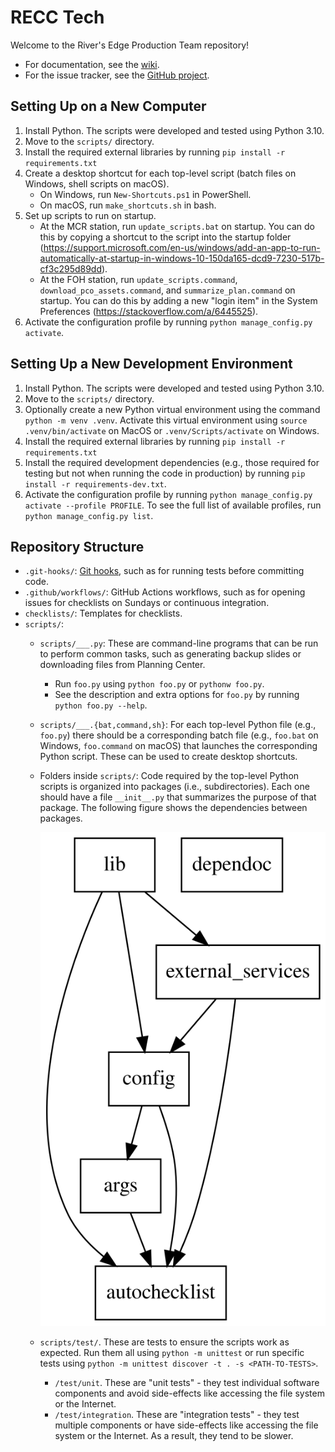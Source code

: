 # RECC Tech

Welcome to the River's Edge Production Team repository!

- For documentation, see the [wiki](https://github.com/recc-tech/tech/wiki).
- For the issue tracker, see the [GitHub project](https://github.com/users/recc-tech/projects/1).

## Setting Up on a New Computer

1. Install Python. The scripts were developed and tested using Python 3.10.
2. Move to the `scripts/` directory.
3. Install the required external libraries by running `pip install -r requirements.txt`
4. Create a desktop shortcut for each top-level script (batch files on Windows, shell scripts on macOS).
	- On Windows, run `New-Shortcuts.ps1` in PowerShell.
	- On macOS, run `make_shortcuts.sh` in bash.
5. Set up scripts to run on startup.
	- At the MCR station, run `update_scripts.bat` on startup. You can do this by copying a shortcut to the script into the startup folder (https://support.microsoft.com/en-us/windows/add-an-app-to-run-automatically-at-startup-in-windows-10-150da165-dcd9-7230-517b-cf3c295d89dd).
	- At the FOH station, run `update_scripts.command`, `download_pco_assets.command`, and `summarize_plan.command` on startup. You can do this by adding a new "login item" in the System Preferences (https://stackoverflow.com/a/6445525).
6. Activate the configuration profile by running `python manage_config.py activate`.

## Setting Up a New Development Environment

1. Install Python. The scripts were developed and tested using Python 3.10.
2. Move to the `scripts/` directory.
3. Optionally create a new Python virtual environment using the command `python -m venv .venv`. Activate this virtual environment using `source .venv/bin/activate` on MacOS or `.venv/Scripts/activate` on Windows.
4. Install the required external libraries by running `pip install -r requirements.txt`
5. Install the required development dependencies (e.g., those required for testing but not when running the code in production) by running `pip install -r requirements-dev.txt`.
6. Activate the configuration profile by running `python manage_config.py activate --profile PROFILE`. To see the full list of available profiles, run `python manage_config.py list`.

## Repository Structure

- `.git-hooks/`: [Git hooks](https://git-scm.com/book/en/v2/Customizing-Git-Git-Hooks), such as for running tests before committing code.
- `.github/workflows/`: GitHub Actions workflows, such as for opening issues for checklists on Sundays or continuous integration.
- `checklists/`: Templates for checklists.
- `scripts/`:
	- `scripts/___.py`: These are command-line programs that can be run to perform common tasks, such as generating backup slides or downloading files from Planning Center.
		- Run `foo.py` using `python foo.py` or `pythonw foo.py`.
		- See the description and extra options for `foo.py` by running `python foo.py --help`.
	- `scripts/___.{bat,command,sh}`: For each top-level Python file (e.g., `foo.py`) there should be a corresponding batch file (e.g., `foo.bat` on Windows, `foo.command` on macOS) that launches the corresponding Python script. These can be used to create desktop shortcuts.
	- Folders inside `scripts/`: Code required by the top-level Python scripts is organized into packages (i.e., subdirectories). Each one should have a file `__init__.py` that summarizes the purpose of that package. The following figure shows the dependencies between packages.

		![Dependencies Between Packages](./scripts/dependoc/dependencies.svg)

	- `scripts/test/`. These are tests to ensure the scripts work as expected. Run them all using `python -m unittest` or run specific tests using `python -m unittest discover -t . -s <PATH-TO-TESTS>`.
		- `/test/unit`. These are "unit tests" - they test individual software components and avoid side-effects like accessing the file system or the Internet.
		- `/test/integration`. These are "integration tests" - they test multiple components or have side-effects like accessing the file system or the Internet. As a result, they tend to be slower.
